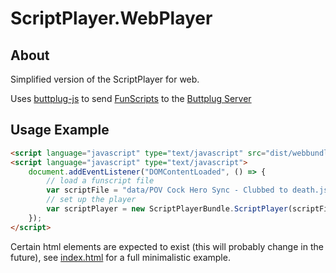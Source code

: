# ScriptPlayer.WebPlayer

## About

Simplified version of the ScriptPlayer for web.

Uses [buttplug-js](https://github.com/metafetish/buttplug-js) to send [FunScripts](https://github.com/funjack/funscripts) to the [Buttplug Server](https://github.com/metafetish/buttplug-csharp)

## Usage Example

```html
<script language="javascript" type="text/javascript" src="dist/webbundle.js"></script>
<script language="javascript" type="text/javascript">
    document.addEventListener("DOMContentLoaded", () => {
        // load a funscript file
        var scriptFile = "data/POV Cock Hero Sync - Clubbed to death.json";
        // set up the player
        var scriptPlayer = new ScriptPlayerBundle.ScriptPlayer(scriptFile, document.getElementById("video"));
    });
</script>
```

Certain html elements are expected to exist (this will probably change in the future), see [index.html](./ScriptPlayer.WebPlayer/index.html) for a full minimalistic example.

